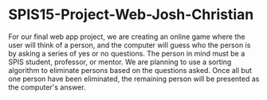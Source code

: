 # SPIS15-Project-Web-Josh-Christian

For our final web app project, we are creating an online game where the user will think of a person, and the computer will guess who the person is by asking a series of yes or no questions. The person in mind must be a SPIS student, professor, or mentor. We are planning to use a sorting algorithm to eliminate persons based on the questions asked. Once all but one person have been eliminated, the remaining person will be presented as the computer's answer.
